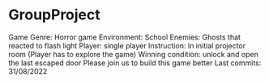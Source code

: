 # GroupProject
Game Genre: Horror game
Environment: School
Enemies: Ghosts that reacted to flash light
Player: single player
Instruction: In initial projector room (Player has to explore the game)
Winning condition: unlock and open the last escaped door
Please join us to build this game better
Last commits: 31/08/2022
